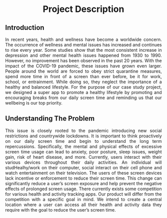 # <h1 align="center">Project Description</h1>

## Introduction
<p align="justify">
  In recent years, health and wellness have become a worldwide concern. The occurrence of wellness and mental issues has increased and continues to rise every year. Some studies show that the most consistent increase in depression and other mental health issues happened from 1930 to 1990. However, no improvement has been observed in the past 20 years. With the impact of the COVID-19 pandemic, these issues have grown even larger. People around the world are forced to obey strict quarantine measures, spend more time in front of a screen than ever before, be it for work, school, or entrainment. While doing so, they neglect the importance of a healthy and balanced lifestyle. For the purpose of our case study project, we designed a super app to promote a healthy lifestyle by promoting and encouraging breaks from our daily screen time and reminding us that our wellbeing is our top priority.
</p>

## Understanding The Problem
<p align="justify">
  This issue is closely rooted to the pandemic introducing new social restrictions and countrywide lockdowns. It is important to think proactively on our daily screen time and begin to understand the long term repercussions. Specifically, the mental and physical effects of excessive screen time usage can lead to anxiety, poor posture, sleep issues, weight gain, risk of heart disease, and more. Currently, users interact with their various devices throughout their daily activities. An individual will studHealhy/work on their computer, social interact on their cell phone and watch entertainment on their television. The users of these screen devices lack incentive or enforcement to reduce their screen time. This change can significantly reduce a user’s screen exposure and help prevent the negative effects of prolonged screen usage. There currently exists some competition for various health and activity tracking apps. Our product will differ from the competition with a specific goal in mind. We intend to create a central location where a user can access all their health and activity data they require with the goal to reduce the user’s screen time.
  </p>


